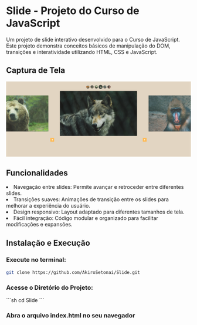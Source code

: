 # Slide - Projeto do Curso de JavaScript

Um projeto de slide interativo desenvolvido para o Curso de JavaScript. Este projeto demonstra conceitos básicos de manipulação do DOM, transições e interatividade utilizando HTML, CSS e JavaScript.

## Captura de Tela

![screenshot](Screenshot.png)

## Funcionalidades

<li>Navegação entre slides: Permite avançar e retroceder entre diferentes slides.</li>
<li>Transições suaves: Animações de transição entre os slides para melhorar a experiência do usuário.</li>
<li>Design responsivo: Layout adaptado para diferentes tamanhos de tela.</li>
<li>Fácil integração: Código modular e organizado para facilitar modificações e expansões.</li>

## Instalação e Execução

<h3> Execute no terminal:</h3>

```sh
git clone https://github.com/AkiroSetonai/Slide.git
```

<h3> Acesse o Diretório do Projeto: </h3>
```sh
cd Slide
```
<h3>Abra o arquivo index.html no seu navegador</h3>
